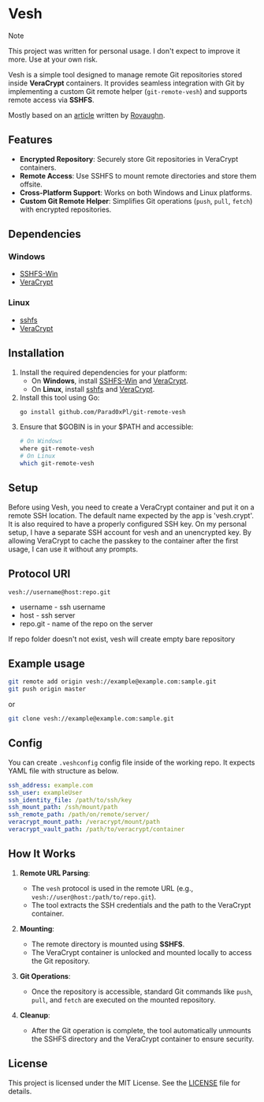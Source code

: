 # Vesh
> [!NOTE]
> This project was written for personal usage. I don't expect to improve it more. Use at your own risk.

Vesh is a simple tool designed to manage remote Git repositories stored inside **VeraCrypt** containers. It provides seamless integration with Git by implementing a custom Git remote helper (`git-remote-vesh`) and supports remote access via **SSHFS**.

Mostly based on an [article](https://rovaughn.github.io/2015-2-9.html) written by [Rovaughn](https://rovaughn.github.io/self.html).

## Features
- **Encrypted Repository**: Securely store Git repositories in VeraCrypt containers.
- **Remote Access**: Use SSHFS to mount remote directories and store them offsite.
- **Cross-Platform Support**: Works on both Windows and Linux platforms.
- **Custom Git Remote Helper**: Simplifies Git operations (`push`, `pull`, `fetch`) with encrypted repositories.

## Dependencies
### Windows
- [SSHFS-Win](https://github.com/winfsp/sshfs-win)
- [VeraCrypt](https://www.veracrypt.fr/en/Home.html)

### Linux
- [sshfs](https://github.com/libfuse/sshfs)
- [VeraCrypt](https://www.veracrypt.fr/en/Home.html)

## Installation
1. Install the required dependencies for your platform:
   - On **Windows**, install [SSHFS-Win](https://github.com/winfsp/sshfs-win) and [VeraCrypt](https://www.veracrypt.fr/en/Home.html).
   - On **Linux**, install [sshfs](https://github.com/libfuse/sshfs) and [VeraCrypt](https://www.veracrypt.fr/en/Home.html).
2. Install this tool using Go:
   ```bash
   go install github.com/Parad0xPl/git-remote-vesh
   ```
3. Ensure that $GOBIN is in your $PATH and accessible:
   ```bash
   # On Windows
   where git-remote-vesh
   # On Linux
   which git-remote-vesh
   ```

## Setup

Before using Vesh, you need to create a VeraCrypt container and put it on a remote SSH location. The default name expected
by the app is 'vesh.crypt'. It is also required to have a properly configured SSH key. On my personal setup, I have a separate
SSH account for vesh and an unencrypted key. By allowing VeraCrypt to cache the passkey to the container after the first usage, I
can use it without any prompts.

## Protocol URI
```
vesh://username@host:repo.git
```
- username - ssh username
- host - ssh server
- repo.git - name of the repo on the server

If repo folder doesn't not exist, vesh will create empty bare repository

## Example usage
```bash
git remote add origin vesh://example@example.com:sample.git
git push origin master
```
or
```bash
git clone vesh://example@example.com:sample.git
```

## Config
You can create `.veshconfig` config file inside of the working repo. It expects YAML file with structure as below.
```yaml
ssh_address: example.com
ssh_user: exampleUser
ssh_identity_file: /path/to/ssh/key
ssh_mount_path: /ssh/mount/path
ssh_remote_path: /path/on/remote/server/
veracrypt_mount_path: /veracrypt/mount/path
veracrypt_vault_path: /path/to/veracrypt/container
```

## How It Works
1. **Remote URL Parsing**:
   - The `vesh` protocol is used in the remote URL (e.g., `vesh://user@host:/path/to/repo.git`).
   - The tool extracts the SSH credentials and the path to the VeraCrypt container.

2. **Mounting**:
   - The remote directory is mounted using **SSHFS**.
   - The VeraCrypt container is unlocked and mounted locally to access the Git repository.

3. **Git Operations**:
   - Once the repository is accessible, standard Git commands like `push`, `pull`, and `fetch` are executed on the mounted repository.

4. **Cleanup**:
   - After the Git operation is complete, the tool automatically unmounts the SSHFS directory and the VeraCrypt container to ensure security.

## License
This project is licensed under the MIT License. See the [LICENSE](LICENSE) file for details.

